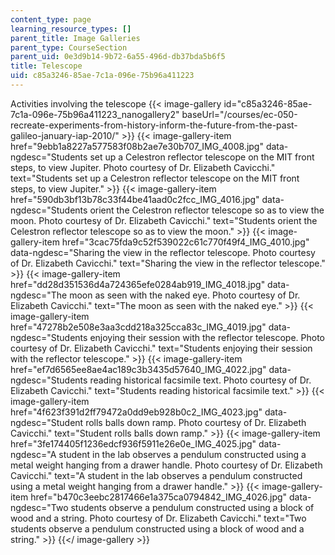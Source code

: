 ```yaml
---
content_type: page
learning_resource_types: []
parent_title: Image Galleries
parent_type: CourseSection
parent_uid: 0e3d9b14-9b72-6a55-496d-db37bda5b6f5
title: Telescope
uid: c85a3246-85ae-7c1a-096e-75b96a411223
---
```


Activities involving the telescope
{{< image-gallery id="c85a3246-85ae-7c1a-096e-75b96a411223_nanogallery2" baseUrl="/courses/ec-050-recreate-experiments-from-history-inform-the-future-from-the-past-galileo-january-iap-2010/" >}}
{{< image-gallery-item href="9ebb1a8227a577583f08b2ae7e30b707_IMG_4008.jpg" data-ngdesc="Students set up a Celestron reflector telescope on the MIT front steps, to view Jupiter. Photo courtesy of Dr. Elizabeth Cavicchi." text="Students set up a Celestron reflector telescope on the MIT front steps, to view Jupiter." >}}
{{< image-gallery-item href="590db3bf13b78c33f44be41aad0c2fcc_IMG_4016.jpg" data-ngdesc="Students orient the Celestron reflector telescope so as to view the moon. Photo courtesy of Dr. Elizabeth Cavicchi." text="Students orient the Celestron reflector telescope so as to view the moon." >}}
{{< image-gallery-item href="3cac75fda9c52f539022c61c770f49f4_IMG_4010.jpg" data-ngdesc="Sharing the view in the reflector telescope. Photo courtesy of Dr. Elizabeth Cavicchi." text="Sharing the view in the reflector telescope." >}}
{{< image-gallery-item href="dd28d351536d4a724365efe0284ab919_IMG_4018.jpg" data-ngdesc="The moon as seen with the naked eye. Photo courtesy of Dr. Elizabeth Cavicchi." text="The moon as seen with the naked eye." >}}
{{< image-gallery-item href="47278b2e508e3aa3cdd218a325cca83c_IMG_4019.jpg" data-ngdesc="Students enjoying their session with the reflector telescope. Photo courtesy of Dr. Elizabeth Cavicchi." text="Students enjoying their session with the reflector telescope." >}}
{{< image-gallery-item href="ef7d6565ee8ae4ac189c3b3435d57640_IMG_4022.jpg" data-ngdesc="Students reading historical facsimile text. Photo courtesy of Dr. Elizabeth Cavicchi." text="Students reading historical facsimile text." >}}
{{< image-gallery-item href="4f623f391d2ff79472a0dd9eb928b0c2_IMG_4023.jpg" data-ngdesc="Student rolls balls down ramp. Photo courtesy of Dr. Elizabeth Cavicchi." text="Student rolls balls down ramp." >}}
{{< image-gallery-item href="3fe174405f1236edcf936f5911e26e0e_IMG_4025.jpg" data-ngdesc="A student in the lab observes a pendulum constructed using a metal weight hanging from a drawer handle. Photo courtesy of Dr. Elizabeth Cavicchi." text="A student in the lab observes a pendulum constructed using a metal weight hanging from a drawer handle." >}}
{{< image-gallery-item href="b470c3eebc2817466e1a375ca0794842_IMG_4026.jpg" data-ngdesc="Two students observe a pendulum constructed using a block of wood and a string. Photo courtesy of Dr. Elizabeth Cavicchi." text="Two students observe a pendulum constructed using a block of wood and a string." >}}
{{</ image-gallery >}}